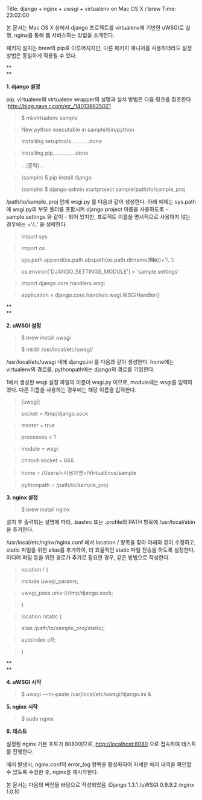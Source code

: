 Title: django + nginx + uwsgi + virtualenv on Mac OS X / brew
Time: 23:02:00

본 문서는 Mac OS X 상에서 django 프로젝트를 virtualenv에 기반한 uWSGI로 실행, nginx를 통해 웹 서비스하는
방법을 소개한다.

패키지 설치는 brew와 pip로 이루어지지만, 다른 패키지 매니저를 사용하더라도 설정 방법은 동일하게 적용될 수 있다.

  

**  
**

**1. django 설정**

pip, virtualenv와 virtualenv wrapper의 설명과 설치 방법은 다음 링크를 참조한다 :[http://blog.nave
r.com/ez_/140138625021](http://blog.naver.com/ez_/140138625021)

  

> $ mkvirtualenv sample

>

> New python executable in sample/bin/python

>

> Installing setuptools............done.

>

> Installing pip...............done.

>

> ...(중략)...

>

> (sample) $ pip install django

>

> (sample) $ django-admin startproject sample/path/to/sample_proj

/path/to/sample_proj 안에 wsgi.py 를 다음과 같이 생성한다. 아래 예제는 sys.path에 wsgi.py의 부모
폴더를 포함시켜 django project 이름을 사용하도록 - sample.settings 와 같이 - 되어 있지만, 프로젝트 이름을
명시적으로 사용하지 않는 경우에는 +'/..' 을 생략한다.

> import sys

>

> import os

>

>

>

> sys.path.append(os.path.abspath(os.path.dirname(__file__))+'/..')

>

> os.environ['DJANGO_SETTINGS_MODULE'] = 'sample.settings'

>

>

>

> import django.core.handlers.wsgi

>

>

>

> application = django.core.handlers.wsgi.WSGIHandler()

**  
**

**2. uWSGI 설정**

> $ brew install uwsgi

>

> $ mkdir /usr/local/etc/uwsgi/

/usr/local/etc/uwsgi 내에 django.ini 를 다음과 같이 생성한다. home에는 virtualenv의 경로를,
pythonpath에는 django의 경로를 기입한다.

1에서 생성한 wsgi 설정 파일의 이름이 wsgi.py 이므로, module에는 wsgi를 입력하였다. 다른 이름을 사용하는 경우에는 해당
이름을 입력한다.

> [uwsgi]

>

> socket = /tmp/django.sock

>

> master = true

>

> processes = 1

>

> module = wsgi

>

> chmod-socket = 666

>

> home = /Users/<사용자명>/VirtualEnvs/sample

>

> pythonpath = /path/to/sample_proj

  

**3. nginx 설정**

> $ brew install nginx

설치 후 출력되는 설명에 따라, .bashrc 또는 .profile의 PATH 항목에 /usr/local/sbin 을 추가한다.

  

/usr/local/etc/nginx/nginx.conf 에서 location / 항목을 찾아 아래와 같이 수정하고, static 파일을
위한 alias를 추가하여, 더 효율적인 static 파일 전송을 하도록 설정한다. 미디어 파일 등을 위한 경로가 추가로 필요한 경우, 같은
방법으로 작성한다.

> location / {

>

> include uwsgi_params;

>

> uwsgi_pass unix:///tmp/django.sock;

>

> }

>

>

>

> location /static {

>

> alias /path/to/sample_proj/static/;

>

> autoindex off;

>

> }

**  
**

**4. uWSGI 시작**

> $ uwsgi --ini-paste /usr/local/etc/uwsgi/django.ini &

  

**5. nginx 시작**

> $ sudo nginx

  

**6. 테스트**

설정된 nginx 기본 포트가 8080이므로, [http://localhost:8080](http://localhost:8080) 으로
접속하여 테스트를 진행한다.

에러 발생시, nginx.conf의 error_log 항목을 활성화하여 자세한 에러 내역을 확인할 수 있도록 수정한 후, nginx을
재시작한다.

  

  

  

본 문서는 다음의 버전을 바탕으로 작성되었음 :Django 1.3.1 /uWSGI 0.9.9.2 /nginx 1.0.10

  

